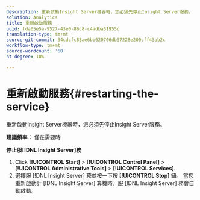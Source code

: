 ```yaml
---
description: 重新啟動Insight Server機器時，您必須先停止Insight Server服務。
solution: Analytics
title: 重新啟動服務
uuid: fda05e5a-9527-43e0-86c8-c4adba51955c
translation-type: tm+mt
source-git-commit: 34cdcfc83ae6bb620706db37228e200cff43ab2c
workflow-type: tm+mt
source-wordcount: '60'
ht-degree: 10%

---
```



# 重新啟動服務{#restarting-the-service}

重新啟動Insight Server機器時，您必須先停止Insight Server服務。

**建議頻率：** 僅在需要時

**停止服[!DNL Insight Server]務**

1. Click **[!UICONTROL Start]** > **[!UICONTROL Control Panel]** > **[!UICONTROL Administrative Tools]** > **[!UICONTROL Services]**.
1. 選擇服 [!DNL Insight Server] 務並按一下按 **[!UICONTROL Stop]** 鈕。
當您重新啟動計 [!DNL Insight Server] 算機時，服 [!DNL Insight Server] 務會自動啟動。
